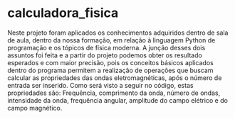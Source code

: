 # calculadora_fisica
<p>Neste projeto foram aplicados os conhecimentos adquiridos dentro de sala de aula, dentro da nossa formação, em relação à linguagem Python de programação e os tópicos de física moderna.
A junção desses dois assuntos foi feita e a partir do projeto podemos obter os resultado esperados e com maior precisão, pois os conceitos básicos aplicados dentro do programa permitem a realização de operações que buscam calcular as propriedades das ondas eletromagnéticas, após o número de entrada ser inserido.
Como será visto a seguir no código, estas propriedades são: Frequência, comprimento da onda, número de ondas, intensidade da onda, frequência angular, amplitude do campo elétrico e do campo magnético.  
</p>
